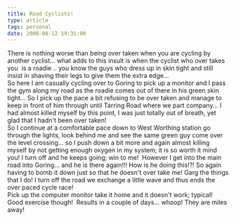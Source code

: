 ```yaml
---
title: Road Cyclists!
type: article
tags: personal
date: 2008-08-12 19:31:00
---
```

<div>There is nothing worse than being over taken when you are cycling by another cyclist... what adds to this insult is when the cyclist who over takes you&nbsp; is a roadie .. you know the guys who dress up in skin tight and still insist in shaving their legs to give them the extra edge...</div><div></div><div>So here I am casually cycling over to Goring to pick up a monitor and I pass the gym along my road as the roadie comes out of there in his green skin tight... So I pick up the pace a bit refusing to be over taken and manage to keep in front of him through until Tarring Road where we part company... I had almost killed myself by this point, I was just totally out of breath, yet glad that I hadn't been over taken!</div><div></div><div>So I continue at a comfortable pace down to West Worthing station go through the lights, look behind me and see the same green guy come over the level crossing... so I push down a bit more and again almost killing myself by not getting enough oxygen in my system; it is so worth it mind you! I turn off and he keeps going; win to me!&nbsp; However I get into the main road into Goring... and he is there again!!! How is he doing this!?! So again having to bomb it down just so that he doesn't over take me! Garg the things that I do! I turn off the road we exchange a little wave and thus ends the over paced cycle race!</div><div></div><div>Pick up the computer monitor take it home and it doesn't work; typical! Good exercise though!&nbsp; Results in a couple of days... whoop! They are miles away!</div><div class="blogger-post-footer"><img width='1' height='1' src='https://blogger.googleusercontent.com/tracker/31453821-2011648323626692244?l=www.jamesdoc.co.uk' alt='' /></div>
